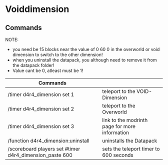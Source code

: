 # Voiddimension

## Commands

NOTE:
- you need be 15 blocks near the value of 0  60 0 in the overworld or void dimension to switch to the other dimension!
- when you uninstall the datapack, you although need to remove it from the datapack folder!
- Value cant be 0, atleast must be 1!

|   Commands  |     |
| --- | --- |
|  /timer d4r4_dimension set 1   |   teleport to the VOID-Dimension  |
|  /timer d4r4_dimension set 2   |   teleport to the Overworld  |
|  /timer d4r4_dimension set 3   |   link to the modrinth page for more information  |
|  /function d4r4_dimension:uninstall   |   uninstalls the Datapack  |
|  /scoreboard players set #timer d4r4_dimension_paste 600   |   sets the teleport timer to 600 seconds |
